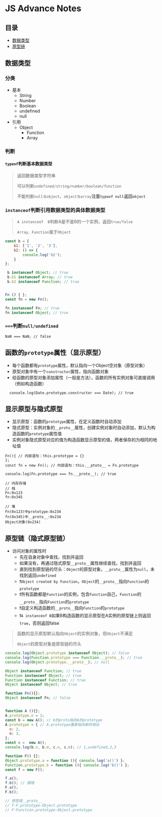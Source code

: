 # JS Advance Notes
## 目录
- [数据类型](#数据类型)
- [原型链](#原型链)

## 数据类型
### 分类

- 基本
  - String
  - Number
  - Boolean
  - undefined
  - null
- 引用
  - Object
    - Function
    - Array

### 判断
#### `typeof`判断基本数据类型
>返回数据类型字符串
>
>可以判断`undefined/string/number/boolean/function`
>
> 不能判断`null与object`、`object与array`**注意`typeof null`返回`object`**

### `instanceof`判断引用数据类型的具体数据类型
> `A instanceof  B`判断A是不是B的一个实例，返回`true/false`
> 
> `Array、Function`属于`Object`

```js
const b = {
	b1: ['1', '2', '3'],
	b2: () => {
		console.log('b2');
	}
};

 b instanceof Object; // true
 b.b1 instanceof Array; // true
 b.b2 instanceof Function; // true


Fn () { };
const fn = new Fn();

fn instanceof Fn; // true
fn instanceof Object; // true

```

### `===`判断`null/undefined`
```
NaN === NaN; // false
```
## 函数的`prototype`属性（显示原型）

- 每个函数都有`prototype`属性，默认指向一个Object空对象（原型对象）
- 原型对象中有一个`constructor`属性，指向函数对象
- 给函数的原型对象添加属性（一般是方法），函数的所有实例对象可直接调用（例如构造函数）

```
  console.log(Date.prototype.constructor === Date); // true
```

## 显示原型与隐式原型

- 显示原型：函数的`prototype`属性，在定义函数时自动添加
- 隐式原型：实例对象的`__proto__`属性，创建实例对象时自动添加，默认为构造函数的`prototype`属性值
- 实例对象隐式原型对应的值为构造函数显示原型的值，两者保存的为相同的地址值
```
Fn(){ // 内部语句：this.prototype = {}
};
const fn = new Fn(); // 内部语句：this.__ptoto__ = Fn.prototype

console.log(Fn.prototype === fn.__proto__); // true

// 内存存储
// 栈
Fn:0x123
fn:0x345

// 堆
Fn(0x123)中prototype:0x234
fn(0x345)中__proto__:0x234
Object对象(0x234)

```
## 原型链（隐式原型链）
- 访问对象的属性时
  - 先在自身对象中查找，找到并返回
  - 如果没有，再通过隐式原型`__proto__`属性继续查找，找到并返回
  - 直到找到原型链的尽头：`Object`的原型对象，`__proto__`属性为`null`，未找到返回`undefined`
  - ❗️️`Object created by Function`，`Object`的`__proto__`指向`Function`的`prototype`
  - ❗所有函数都是`Function`的实例，包含`Function`自己，`Function`的`__proto__`指向`Function`的`prototype`
  - ❗自定义构造函数的`__proto__`指向`Function`的`prototype`
  - ❗️`A instanceof B`️如果B构造函数的显示原型在A实例的原型链上则返回`true`，否则返回false
  
> 函数的显示原型默认指向`Object`的实例对象，但`Object`不满足
> 
> `Object`的原型对象是原型链的尽头
> 
  
```js
console.log(Object.prototype instanceof Object); // false
console.log(Function.prototype === Function.__proto__); // true
console.log(Object.prototype.__proto__); // null

Object instanceof Function; // true
Function instanceof Object; // true
Function instanceof Function; // true
Object instanceof Object; // true

function Fn(){};
Object instanceof Fn; // false


function A (){};
A.prototype.n = 1;
const b = new A(); // b的proto指向A的prototype
A.prototype = { // A.prototype重新指向新的地址
  n: 2,
  m: 3,
};
const c =  new A();
console.log(b.n, b.m, c.n, c.m); // 1,undefined,2,3

function F() {};
Object.prototype.a = function (){ console.log('a()') };
Function.prototype.b = function (){ console.log('b()') };
const f = new F();

f.a();
f.b(); // 报错
F.a();
F.b();

// 原型链__proto__
// f-F.prototype-Object.prototype
// F-Function.prototype-Object.prototype

```


